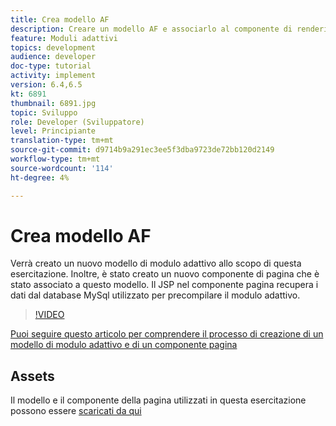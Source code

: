 ```yaml
---
title: Crea modello AF
description: Creare un modello AF e associarlo al componente di rendering della pagina
feature: Moduli adattivi
topics: development
audience: developer
doc-type: tutorial
activity: implement
version: 6.4,6.5
kt: 6891
thumbnail: 6891.jpg
topic: Sviluppo
role: Developer (Sviluppatore)
level: Principiante
translation-type: tm+mt
source-git-commit: d9714b9a291ec3ee5f3dba9723de72bb120d2149
workflow-type: tm+mt
source-wordcount: '114'
ht-degree: 4%

---
```



# Crea modello AF

Verrà creato un nuovo modello di modulo adattivo allo scopo di questa esercitazione. Inoltre, è stato creato un nuovo componente di pagina che è stato associato a questo modello. Il JSP nel componente pagina recupera i dati dal database MySql utilizzato per precompilare il modulo adattivo.


>[!VIDEO](https://video.tv.adobe.com/v/27828?quality=9&learn=on)

[Puoi seguire questo articolo per comprendere il processo di creazione di un modello di modulo adattivo e di un componente pagina](https://experienceleague.adobe.com/docs/experience-manager-learn/forms/storing-and-retrieving-form-data/part5.html?lang=en#storing-and-retrieving-form-data)


## Assets

Il modello e il componente della pagina utilizzati in questa esercitazione possono essere [scaricati da qui](assets/sign-multiple-forms-template.zip)





